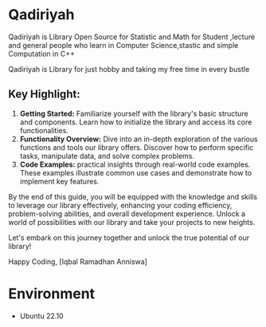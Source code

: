 # Qadiriyah

Qadiriyah is Library Open Source for Statistic and Math for Student ,lecture and general people who learn in Computer Science,stastic and simple Computation  in C++

Qadiriyah is Library for just hobby and taking my free time in every bustle
## Key Highlight:

1. **Getting Started:** Familiarize yourself with the library's basic structure and components. Learn how to initialize the library and access its core functionalities.
2. **Functionality Overview:** Dive into an in-depth exploration of the various functions and tools our library offers. Discover how to perform specific 
tasks, manipulate data, and solve complex problems.
3. **Code Examples:** practical insights through real-world code examples. These examples illustrate common use cases and demonstrate how to implement key features.

By the end of this guide, you will be equipped with the knowledge and skills to leverage our library effectively, enhancing your coding efficiency, problem-solving abilities, and overall development experience. Unlock a world of possibilities with our library and take your projects to new heights.

Let's embark on this journey together and unlock the true potential of our library!

Happy Coding,
[Iqbal Ramadhan Anniswa]

# Environment

- Ubuntu 22.10